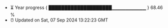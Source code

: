 - ⏳ Year progress { ████████████████████▁▁▁▁▁▁▁▁▁▁ } 68.46 %
- ⏰ Updated on Sat, 07 Sep 2024 13:22:23 GMT

